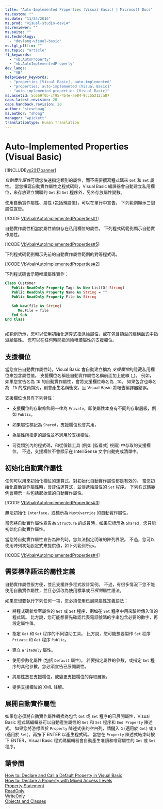 ```yaml
---
title: "Auto-Implemented Properties (Visual Basic) | Microsoft Docs"
ms.custom: ""
ms.date: "11/24/2016"
ms.prod: "visual-studio-dev14"
ms.reviewer: ""
ms.suite: ""
ms.technology: 
  - "devlang-visual-basic"
ms.tgt_pltfrm: ""
ms.topic: "article"
f1_keywords: 
  - "vb.AutoProperty"
  - "vb.AutoImplementedProperty"
dev_langs: 
  - "VB"
helpviewer_keywords: 
  - "properties [Visual Basic], auto-implemented"
  - "properties, auto-implemented [Visual Basic]"
  - "auto-implemented properties [Visual Basic]"
ms.assetid: 5c669f0b-cf95-4b4e-ae84-9cc55212ca87
caps.latest.revision: 20
caps.handback.revision: 20
author: "stevehoag"
ms.author: "shoag"
manager: "wpickett"
translationtype: Human Translation
---
```

# Auto-Implemented Properties (Visual Basic)
[!INCLUDE[vs2017banner](../../../../csharp/includes/vs2017banner.md)]

*自動實作屬性*可讓您快速指定類別的屬性，而不需要撰寫程式碼來 `Get` 和 `Set` 屬性。  當您撰寫自動實作屬性之程式碼時，Visual Basic 編譯器會自動建立私用欄位，來存放建立關聯的 `Get` 和 `Set` 程序外，另外存放屬性變數。  
  
 使用自動實作屬性、屬性 \(包括預設值\)，可以在單行中宣告。  下列範例顯示三個屬性宣告。  
  
 [!CODE [VbVbalrAutoImplementedProperties#1](../CodeSnippet/VS_Snippets_VBCSharp/vbvbalrautoimplementedproperties#1)]  
  
 自動實作屬性相當於屬性值儲存在私用欄位的屬性。  下列程式碼範例顯示自動實作屬性。  
  
 [!CODE [VbVbalrAutoImplementedProperties#5](../CodeSnippet/VS_Snippets_VBCSharp/vbvbalrautoimplementedproperties#5)]  
  
 下列程式碼範例顯示先前的自動實作屬性範例的對等程式碼。  
  
 [!CODE [VbVbalrAutoImplementedProperties#2](../CodeSnippet/VS_Snippets_VBCSharp/vbvbalrautoimplementedproperties#2)]  
  
 下列程式碼會示範唯讀屬性實作：  
  
```vb  
Class Customer  
   Public ReadOnly Property Tags As New List(Of String)  
   Public ReadOnly Property Name As String = ""  
   Public ReadOnly Property File As String  
  
   Sub New(file As String)  
      Me.File = file  
   End Sub  
End Class  
  
```  
  
 如範例所示，您可以使用初始化運算式指派給屬性，或在包含類型的建構函式中指派給屬性。  您可以在任何時間指派給唯讀屬性的支援欄位。  
  
## 支援欄位  
 當您宣告自動實作屬性時，Visual Basic 會自動建立稱為 *支援欄位*的隱藏私用欄位來包含屬性值。  支援欄位名稱是自動實作屬性名稱前面加上底線 \(\_\)。  例如，如果您宣告名為 `ID` 的自動實作屬性，會將支援欄位命名為 `_ID`。  如果包含也命名為 `_ID` 的成員類別，則會產生名稱衝突，且 Visual Basic 將報告編譯器錯誤。  
  
 支援欄位也具有下列特性：  
  
-   支援欄位的存取修飾詞一律為 `Private`，即使屬性本身有不同的存取層級，例如 `Public`。  
  
-   如果屬性標記為 `Shared`，支援欄位也會共用。  
  
-   為屬性所指定的屬性並不適用於支援欄位。  
  
-   可從類別內的程式碼，和從偵錯工具 \(例如 \[監看式\] 視窗\) 中存取的支援欄位。  不過，支援欄位不會顯示在 IntelliSense 文字自動完成清單中。  
  
## 初始化自動實作屬性  
 任何可以用來初始化欄位的運算式，對初始化自動實作屬性都是有效的。  當您初始化自動實作屬性時，會評估運算式，並傳遞給屬性的 `Set` 程序。  下列程式碼範例會顯示一些包括起始值的自動實作屬性。  
  
 [!CODE [VbVbalrAutoImplementedProperties#3](../CodeSnippet/VS_Snippets_VBCSharp/vbvbalrautoimplementedproperties#3)]  
  
 無法初始化 `Interface`，或標示為 `MustOverride` 的自動實作屬性。  
  
 當您將自動實作屬性宣告為 `Structure` 的成員時，如果它標示為 `Shared`，您只能初始化自動實作屬性。  
  
 當您將自動實作屬性宣告為陣列時，您無法指定明確的陣列界限。  不過，您可以使用陣列初始設定式來提供值，如下列範例所示。  
  
 [!CODE [VbVbalrAutoImplementedProperties#4](../CodeSnippet/VS_Snippets_VBCSharp/vbvbalrautoimplementedproperties#4)]  
  
## 需要標準語法的屬性定義  
 自動實作屬性很方便，並且支援許多程式設計案例。  不過，有很多情況下您不能使用自動實作屬性，並且必須改為使用標準或*已展開*屬性語法。  
  
 如果您想要執行下列任何一項，您必須使用已展開屬性定義語法：  
  
-   將程式碼新增至屬性的 `Get` 或 `Set` 程序，例如在 `Set` 程序中用來驗證傳入值的程式碼。  比方說，您可能想要先確認代表電話號碼的字串包含必要的數字，再設定屬性值。  
  
-   指定 `Get` 和 `Set` 程序的不同協助工具。  比方說，您可能想要製作 `Set` 程序 `Private` 和 `Get` 程序 `Public`。  
  
-   建立 `WriteOnly` 屬性。  
  
-   使用參數化屬性 \(包括 `Default` 屬性\)。  若要指定屬性的參數，或指定 `Set` 程序的其他參數，您必須宣告已展開屬性。  
  
-   將屬性放在支援欄位，或變更支援欄位的存取層級。  
  
-   提供支援欄位的 XML 註解。  
  
## 展開自動實作屬性  
 如果您必須將自動實作屬性轉換為包含 `Get` 或 `Set` 程序的已展開屬性，Visual Basic 程式碼編輯器可以自動產生屬性的 `Get` 和 `Set` 程序和 `End Property` 陳述式。  如果您將游標置於 `Property` 陳述式後的空白列，請鍵入 `G` \(適用於 `Get`\) 或 `S` \(適用於 `Set`\)，再按下 ENTER 以產生程式碼。  當您在 `Property` 陳述式結束時按下 ENTER，Visual Basic 程式碼編輯器會自動產生唯讀和唯寫屬性的 `Get` 或 `Set` 程序。  
  
## 請參閱  
 [How to: Declare and Call a Default Property in Visual Basic](../../../../visual-basic/programming-guide/language-features/procedures/how-to-declare-and-call-a-default-property.md)   
 [How to: Declare a Property with Mixed Access Levels](../../../../visual-basic/programming-guide/language-features/procedures/how-to-declare-a-property-with-mixed-access-levels.md)   
 [Property Statement](../../../../visual-basic/language-reference/statements/property-statement.md)   
 [ReadOnly](../../../../visual-basic/language-reference/modifiers/readonly.md)   
 [WriteOnly](../../../../visual-basic/language-reference/modifiers/writeonly.md)   
 [Objects and Classes](../../../../visual-basic/programming-guide/language-features/objects-and-classes/index.md)